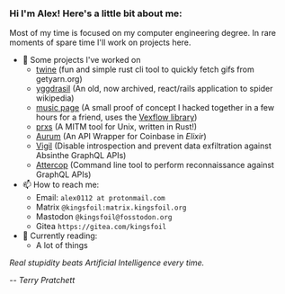 ### Hi I'm Alex! Here's a little bit about me:

Most of my time is focused on my computer engineering degree. In rare moments of spare time I'll work on projects here.

- 🔭 Some projects I've worked on
  - [twine](https://github.com/alex0112/twine) (fun and simple rust cli tool to quickly fetch gifs from getyarn.org)
  - [yggdrasil](https://github.com/alex0112/yggdrasil) (An old, now archived, react/rails application to spider wikipedia)
  - [music page](https://silence-between-the-notes.surge.sh/) (A small proof of concept I hacked together in a few hours for a friend, uses the [Vexflow library](https://www.vexflow.com/))
  - [prxs](https://github.com/alex0112/prxs) (A MITM tool for Unix, written in Rust!)
  - [Aurum](https://github.com/alex0112/aurum) (An API Wrapper for Coinbase in *Elixir*)
  - [Vigil](https://github.com/podium/vigil) (Disable introspection and prevent data exfiltration against Absinthe GraphQL APIs)
  - [Attercop](https://github.com/podium/attercop) (Command line tool to perform reconnaissance against GraphQL APIs)
- 📫 How to reach me: 
  - Email: `alex0112 at protonmail.com`
  - Matrix `@kingsfoil:matrix.kingsfoil.org`
  - Mastodon `@kingsfoil@fosstodon.org`
  - Gitea `https://gitea.com/kingsfoil`
- 📕 Currently reading:
  - A lot of things


*Real stupidity beats Artificial Intelligence every time.* 

*-- Terry Pratchett*
